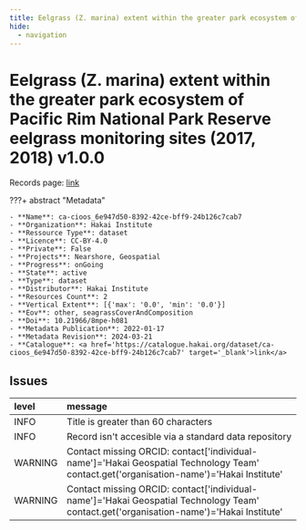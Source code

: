 ```yaml
---
title: Eelgrass (Z. marina) extent within the greater park ecosystem of Pacific Rim National Park Reserve eelgrass monitoring sites (2017, 2018) v1.0.0
hide:
  - navigation
---
```


# Eelgrass (Z. marina) extent within the greater park ecosystem of Pacific Rim National Park Reserve eelgrass monitoring sites (2017, 2018) v1.0.0

Records page: <a href='https://catalogue.hakai.org/dataset/ca-cioos_6e947d50-8392-42ce-bff9-24b126c7cab7' target='_blank'>link</a>

???+ abstract "Metadata"

    - **Name**: ca-cioos_6e947d50-8392-42ce-bff9-24b126c7cab7 
    - **Organization**: Hakai Institute 
    - **Ressource Type**: dataset 
    - **Licence**: CC-BY-4.0 
    - **Private**: False 
    - **Projects**: Nearshore, Geospatial 
    - **Progress**: onGoing 
    - **State**: active 
    - **Type**: dataset 
    - **Distributor**: Hakai Institute 
    - **Resources Count**: 2 
    - **Vertical Extent**: [{'max': '0.0', 'min': '0.0'}] 
    - **Eov**: other, seagrassCoverAndComposition 
    - **Doi**: 10.21966/8mpe-h081 
    - **Metadata Publication**: 2022-01-17 
    - **Metadata Revision**: 2024-03-21 
    - **Catalogue**: <a href='https://catalogue.hakai.org/dataset/ca-cioos_6e947d50-8392-42ce-bff9-24b126c7cab7' target='_blank'>link</a> 

<div id='map'></div>




## Issues
| level   | message                                                                                                                                 |
|:--------|:----------------------------------------------------------------------------------------------------------------------------------------|
| INFO    | Title is greater than 60 characters                                                                                                     |
| INFO    | Record isn't accesible via a standard data repository                                                                                   |
| WARNING | Contact missing ORCID: contact['individual-name']='Hakai Geospatial Technology Team' contact.get('organisation-name')='Hakai Institute' |
| WARNING | Contact missing ORCID: contact['individual-name']='Hakai Geospatial Technology Team' contact.get('organisation-name')='Hakai Institute' |


<script>
   document.addEventListener("DOMContentLoaded", function() {
    var map = L.map('map').setView([51.505, -125.09], 5);
    L.tileLayer('https://tile.openstreetmap.org/{z}/{x}/{y}.png', {
        maxZoom: 19,
        attribution: '&copy; <a href="http://www.openstreetmap.org/copyright">OpenStreetMap</a>'
    }).addTo(map);
    var geojsonFeature = {
        "type": "Feature",
        "properties": {
            "name" : "Eelgrass (Z. marina) extent within the greater park ecosystem of Pacific Rim National Park Reserve eelgrass monitoring sites (2017, 2018) v1.0.0"
        },
        "geometry": {'type': 'Polygon', 'coordinates': [[[-126.0511576, 48.72717181], [-124.94565833, 48.72717181], [-124.94565833, 49.24536019], [-126.0511576, 49.24536019], [-126.0511576, 48.72717181]]]}
    }
    L.geoJSON(geojsonFeature).addTo(map);
   })
</script>